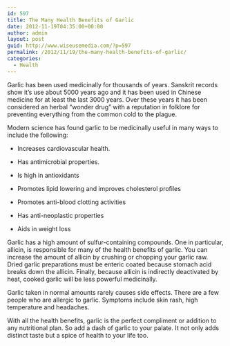 ```yaml
---
id: 597
title: The Many Health Benefits of Garlic
date: 2012-11-19T04:35:00+00:00
author: admin
layout: post
guid: http://www.wiseusemedia.com/?p=597
permalink: /2012/11/19/the-many-health-benefits-of-garlic/
categories:
  - Health
---
```

Garlic has been used medicinally for thousands of years. Sanskrit records show it&#8217;s use about 5000 years ago and it has been used in Chinese medicine for at least the last 3000 years. Over these years it has been considered an herbal &#8220;wonder drug&#8221; with a reputation in folklore for preventing everything from the common cold to the plague.

Modern science has found garlic to be medicinally useful in many ways to include the following:

* Increases cardiovascular health.

* Has antimicrobial properties.

* Is high in antioxidants

* Promotes lipid lowering and improves cholesterol profiles

* Promotes anti-blood clotting activities

* Has anti-neoplastic properties

* Aids in weight loss

Garlic has a high amount of sulfur-containing compounds. One in particular, allicin, is responsible for many of the health benefits of garlic. You can increase the amount of allicin by crushing or chopping your garlic raw. Dried garlic preparations must be enteric coated because stomach acid breaks down the allicin. Finally, because allicin is indirectly deactivated by heat, cooked garlic will be less powerful medicinally.

Garlic taken in normal amounts rarely causes side effects. There are a few people who are allergic to garlic. Symptoms include skin rash, high temperature and headaches.

With all the health benefits, garlic is the perfect compliment or addition to any nutritional plan. So add a dash of garlic to your palate. It not only adds distinct taste but a spice of health to your life too.